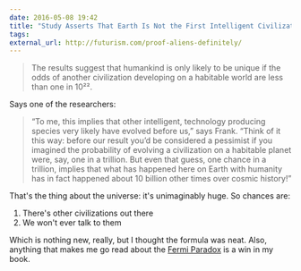 ```yaml
---
date: 2016-05-08 19:42
title: "Study Asserts That Earth Is Not the First Intelligent Civilization in the Universe"
tags:
external_url: http://futurism.com/proof-aliens-definitely/
---
```


>The results suggest that humankind is only likely to be unique if the odds of another civilization developing on a habitable world are less than one in 10²². 

Says one of the researchers:

>“To me, this implies that other intelligent, technology producing species very likely have evolved before us,” says Frank. “Think of it this way: before our result you’d be considered a pessimist if you imagined the probability of evolving a civilization on a habitable planet were, say, one in a trillion. But even that guess, one chance in a trillion, implies that what has happened here on Earth with humanity has in fact happened about 10 billion other times over cosmic history!”

That's the thing about the universe: it's unimaginably huge. So chances are:

1. There's other civilizations out there
1. We won't ever talk to them

Which is nothing new, really, but I thought the formula was neat. Also, anything that makes me go read about the [Fermi Paradox][] is a win in my book.

[Fermi Paradox]: https://en.m.wikipedia.org/wiki/Fermi_paradox#Explaining_the_paradox_hypothetically
